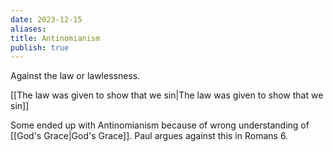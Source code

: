 ```yaml
---
date: 2023-12-15
aliases: 
title: Antinomianism
publish: true
---
```


Against the law or lawlessness.


[[The law was given to show that we sin|The law was given to show that we sin]]

Some ended up with Antinomianism because of wrong understanding of [[God's Grace|God's Grace]]. Paul argues against this in Romans 6.
